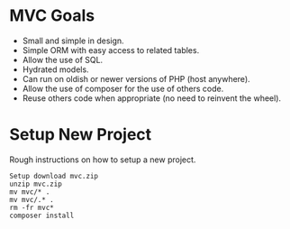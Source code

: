 # MVC Goals
* Small and simple in design.
* Simple ORM with easy access to related tables.
* Allow the use of SQL.
* Hydrated models.
* Can run on oldish or newer versions of PHP (host anywhere).
* Allow the use of composer for the use of others code.
* Reuse others code when appropriate (no need to reinvent the wheel).

# Setup New Project
Rough instructions on how to setup a new project.
```
Setup download mvc.zip
unzip mvc.zip 
mv mvc/* .
mv mvc/.* .
rm -fr mvc*
composer install
```
